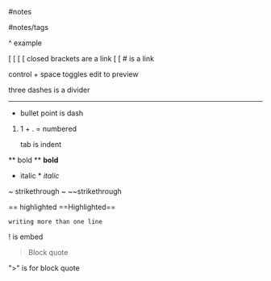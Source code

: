 #notes

#notes/tags

 ^ example

[ [ [ [  closed brackets are a link
[ [ # is a link

control + space toggles edit to preview

three dashes is a divider

---
- bullet point is dash

1. 1 + . = numbered

	tab is indent

** bold **  **bold**
* italic *  *italic*

~ strikethrough ~ ~~strikethrough

== highlighted ==Highlighted==

```code block
writing more than one line
```

 ! is embed

> Block quote

">" is for block quote


